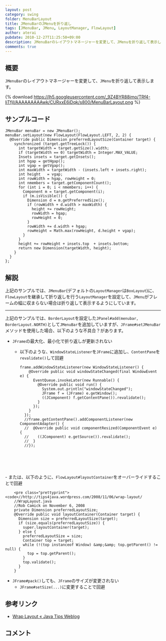 ```yaml
---
layout: post
category: swing
folder: MenuBarLayout
title: JMenuBarのJMenuを折り返し
tags: [JMenuBar, JMenu, LayoutManager, FlowLayout]
author: aterai
pubdate: 2010-12-27T11:25:50+09:00
description: JMenuBarのレイアウトマネージャーを変更して、JMenuを折り返して表示します。
comments: true
---
```

## 概要
`JMenuBar`のレイアウトマネージャーを変更して、`JMenu`を折り返して表示します。

{% download https://lh5.googleusercontent.com/_9Z4BYR88imo/TRf4-liTfjI/AAAAAAAAAwk/CURxxE6iDqk/s800/MenuBarLayout.png %}

## サンプルコード
<pre class="prettyprint"><code>JMenuBar menuBar = new JMenuBar();
menuBar.setLayout(new FlowLayout(FlowLayout.LEFT, 2, 2) {
  @Override public Dimension preferredLayoutSize(Container target) {
    synchronized (target.getTreeLock()) {
      int targetWidth = target.getSize().width;
      if (targetWidth == 0) targetWidth = Integer.MAX_VALUE;
      Insets insets = target.getInsets();
      int hgap = getHgap();
      int vgap = getVgap();
      int maxWidth = targetWidth - (insets.left + insets.right);
      int height   = vgap;
      int rowWidth = hgap, rowHeight = 0;
      int nmembers = target.getComponentCount();
      for (int i = 0; i &lt; nmembers; i++) {
        Component m = target.getComponent(i);
        if (m.isVisible()) {
          Dimension d = m.getPreferredSize();
          if (rowWidth + d.width &gt; maxWidth) {
            height += rowHeight;
            rowWidth = hgap;
            rowHeight = 0;
          }
          rowWidth += d.width + hgap;
          rowHeight = Math.max(rowHeight, d.height + vgap);
        }
      }
      height += rowHeight + insets.top  + insets.bottom;
      return new Dimension(targetWidth, height);
    }
  }
};
</code></pre>

## 解説
上記のサンプルでは、`JMenuBar`(デフォルトの`LayoutManager`は`BoxLayout`)に、`FlowLayout`を継承して折り返しを行う`LayoutManager`を設定して、`JMenu`がフレームの幅に収まらない場合は折り返して表示するようにしています。

- - - -
上記のサンプルでは、`BorderLayout`を設定した`JPanel#add(menubar, BorderLayout.NORTH)`として`JMenuBar`を追加していますが、`JFrame#setJMenuBar`メソッドを使用した場合、以下のような不具合？があります。

- `JFrame`の最大化、最小化で折り返しが更新されない
    - 以下のような、`WindowStateListener`を`JFrame`に追加し、`ContentPane`を`revalidate()`して回避
        
        <pre class="prettyprint"><code>frame.addWindowStateListener(new WindowStateListener() {
          @Override public void windowStateChanged(final WindowEvent e) {
            EventQueue.invokeLater(new Runnable() {
              @Override public void run() {
                System.out.println("windowStateChanged");
                JFrame f = (JFrame) e.getWindow();
                ((JComponent) f.getContentPane()).revalidate();
              }
            });
          }
        });
        //frame.getContentPane().addComponentListener(new ComponentAdapter() {
        //  @Override public void componentResized(ComponentEvent e) {
        //    ((JComponent) e.getSource()).revalidate();
        //  }
        //});
</code></pre>
    - または、以下のように、`FlowLayout#layoutContainer`をオーバーライドすることで回避
        
        <pre class="prettyprint"><code>//http://tips4java.wordpress.com/2008/11/06/wrap-layout/
        //WrapLayout.java
        //Rob Camick on November 6, 2008
        private Dimension preferredLayoutSize;
        @Override public void layoutContainer(Container target) {
          Dimension size = preferredLayoutSize(target);
          if (size.equals(preferredLayoutSize)) {
            super.layoutContainer(target);
          } else {
            preferredLayoutSize = size;
            Container top = target;
            while (!(top instanceof Window) &amp;&amp; top.getParent() != null) {
              top = top.getParent();
            }
            top.validate();
          }
        }
</code></pre>
- `JFrame#pack()`しても、`JFrame`のサイズが変更されない
    - `JFrame#setSize(...)`に変更することで回避

<!-- dummy comment line for breaking list -->

## 参考リンク
- [Wrap Layout « Java Tips Weblog](http://tips4java.wordpress.com/2008/11/06/wrap-layout/)

<!-- dummy comment line for breaking list -->

## コメント
